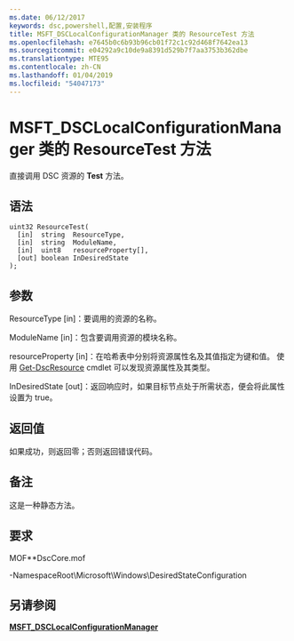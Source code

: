 ```yaml
---
ms.date: 06/12/2017
keywords: dsc,powershell,配置,安装程序
title: MSFT_DSCLocalConfigurationManager 类的 ResourceTest 方法
ms.openlocfilehash: e7645b0c6b93b96cb01f72c1c92d468f7642ea13
ms.sourcegitcommit: e04292a9c10de9a8391d529b7f7aa3753b362dbe
ms.translationtype: MTE95
ms.contentlocale: zh-CN
ms.lasthandoff: 01/04/2019
ms.locfileid: "54047173"
---
```

# <a name="resourcetest-method-of-the-msftdsclocalconfigurationmanager-class"></a>MSFT_DSCLocalConfigurationManager 类的 ResourceTest 方法

直接调用 DSC 资源的 **Test** 方法。

## <a name="syntax"></a>语法

```mof
uint32 ResourceTest(
  [in]  string  ResourceType,
  [in]  string  ModuleName,
  [in]  uint8   resourceProperty[],
  [out] boolean InDesiredState
);
```

## <a name="parameters"></a>参数

ResourceType \[in\]：要调用的资源的名称。

ModuleName \[in\]：包含要调用资源的模块名称。

resourceProperty \[in\]：在哈希表中分别将资源属性名及其值指定为键和值。 使用 [Get-DscResource](/powershell/module/PSDesiredStateConfiguration/Get-DscResource) cmdlet 可以发现资源属性及其类型。

InDesiredState \[out\]：返回响应时，如果目标节点处于所需状态，便会将此属性设置为 true。

## <a name="return-value"></a>返回值

如果成功，则返回零；否则返回错误代码。

## <a name="remarks"></a>备注

这是一种静态方法。

## <a name="requirements"></a>要求

MOF**DscCore.mof

-NamespaceRoot\Microsoft\Windows\DesiredStateConfiguration

## <a name="see-also"></a>另请参阅

[**MSFT_DSCLocalConfigurationManager**](msft-dsclocalconfigurationmanager.md)